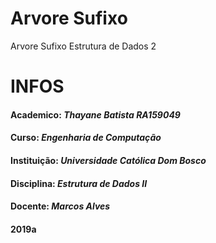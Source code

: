 # Arvore Sufixo 
 Arvore Sufixo Estrutura de Dados 2

# **INFOS**    
#### Academico: _Thayane Batista RA159049_
#### Curso: _Engenharia de Computação_
#### Instituição: _Universidade Católica Dom Bosco_
#### Disciplina: _Estrutura de Dados II_
#### Docente: _Marcos Alves_
#### 2019a